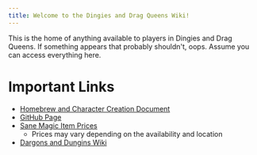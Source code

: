 ```yaml
---
title: Welcome to the Dingies and Drag Queens Wiki!
---
```

This is the home of anything available to players in Dingies and Drag Queens. If something appears that probably shouldn't, oops. Assume you can access everything here.
# Important Links
- [Homebrew and Character Creation Document](https://docs.google.com/document/d/1GyZ967od1gMjKSl7hZ31i3rEnH9sMv9GgVYi9SFBdRY/edit?usp=sharing)
- [GitHub Page](https://github.com/MythicTy/DingiesAndDragQueens)
- [Sane Magic Item Prices](https://drive.google.com/file/d/0B8XAiXpOfz9cMWt1RTBicmpmUDg/view?resourcekey=0-ceHUken0_UhQ3Apa6g4SJA)
	- Prices may vary depending on the availability and location
- [Dargons and Dungins Wiki](https://skeleton550.github.io/DargonsAndDungins/)
